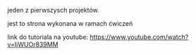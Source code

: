 jeden z pierwszysch projektów. 

jest to strona wykonana w ramach ćwiczeń

link do tutoriala na youtube:
https://www.youtube.com/watch?v=IjWUOr839MM

